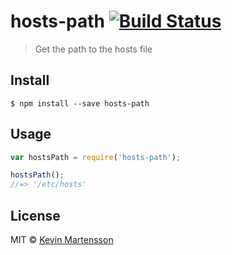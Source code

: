 # hosts-path [![Build Status](https://travis-ci.org/kevva/hosts-path.svg?branch=master)](https://travis-ci.org/kevva/hosts-path)

> Get the path to the hosts file


## Install

```
$ npm install --save hosts-path
```


## Usage

```js
var hostsPath = require('hosts-path');

hostsPath();
//=> '/etc/hosts'
```


## License

MIT © [Kevin Martensson](http://github.com/kevva)

